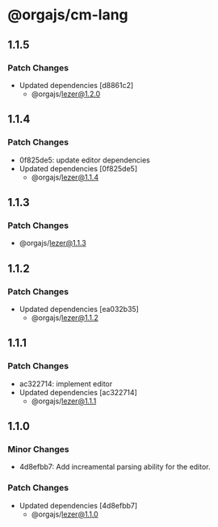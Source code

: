 # @orgajs/cm-lang

## 1.1.5

### Patch Changes

- Updated dependencies [d8861c2]
  - @orgajs/lezer@1.2.0

## 1.1.4

### Patch Changes

- 0f825de5: update editor dependencies
- Updated dependencies [0f825de5]
  - @orgajs/lezer@1.1.4

## 1.1.3

### Patch Changes

- @orgajs/lezer@1.1.3

## 1.1.2

### Patch Changes

- Updated dependencies [ea032b35]
  - @orgajs/lezer@1.1.2

## 1.1.1

### Patch Changes

- ac322714: implement editor
- Updated dependencies [ac322714]
  - @orgajs/lezer@1.1.1

## 1.1.0

### Minor Changes

- 4d8efbb7: Add increamental parsing ability for the editor.

### Patch Changes

- Updated dependencies [4d8efbb7]
  - @orgajs/lezer@1.1.0
